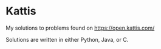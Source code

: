 # Kattis
My solutions to problems found on https://open.kattis.com/

Solutions are written in either Python, Java, or C.
